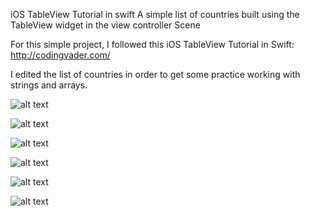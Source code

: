 iOS TableView Tutorial in swift
A simple list of countries built using the TableView widget in the view controller Scene

For this simple project, I followed this iOS TableView Tutorial in Swift:
http://codingvader.com/ 

I edited the list of countries in order to get some practice working with strings and arrays.

![alt text](https://user-images.githubusercontent.com/17273470/52533314-5ccc0500-2d32-11e9-8e01-c2f2f8eb5e33.png)

![alt text](https://user-images.githubusercontent.com/17273470/52533316-5ccc0500-2d32-11e9-8d6d-572825384f3f.png)

![alt text](https://user-images.githubusercontent.com/17273470/52533317-5d649b80-2d32-11e9-8536-0298491a2ec7.png)

![alt text](https://user-images.githubusercontent.com/17273470/52533318-5d649b80-2d32-11e9-9dde-ececa16aafb2.png)

![alt text](https://user-images.githubusercontent.com/17273470/52533294-20000e00-2d32-11e9-953f-3972b3a87a19.png)

![alt text](https://user-images.githubusercontent.com/17273470/52533292-1c6c8700-2d32-11e9-8e8f-210dee385b97.png)





